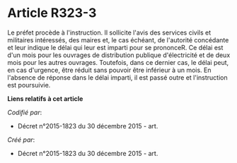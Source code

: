 # Article R323-3

Le préfet procède à l'instruction. Il sollicite l'avis des services civils et militaires intéressés, des maires et, le cas
échéant, de l'autorité concédante et leur indique le délai qui leur est imparti pour se prononceR. Ce délai est d'un mois
pour les ouvrages de distribution publique d'électricité et de deux mois pour les autres ouvrages. Toutefois, dans ce dernier
cas, le délai peut, en cas d'urgence, être réduit sans pouvoir être inférieur à un mois. En l'absence de réponse dans le
délai imparti, il est passé outre et l'instruction est poursuivie.

**Liens relatifs à cet article**

_Codifié par_:

  - Décret n°2015-1823 du 30 décembre 2015 - art.

_Créé par_:

  - Décret n°2015-1823 du 30 décembre 2015 - art.
